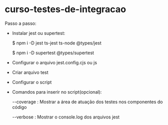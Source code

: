 # curso-testes-de-integracao

Passo a passo:

- Instalar jest ou supertest:

  $ npm i -D jest ts-jest ts-node @types/jest
  
  $ npm i -D supertest @types/supertest

- Configurar o arquivo jest.config.cjs ou js

- Criar arquivo test

- Configurar o script

- Comandos para inserir no script(opcional):
  
  --coverage : Mostrar a área de atuação dos testes nos componentes do código
  
  --verbose : Mostrar o console.log dos arquivos jest
